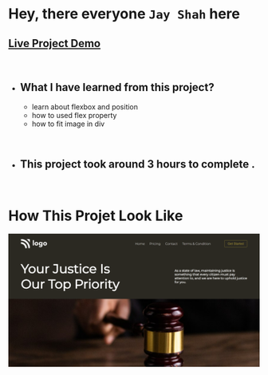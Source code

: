# Hey, there everyone `Jay Shah` here

## [Live Project Demo](https://project-3-law-page.netlify.app/)

<br>

- ## What I have learned from this project?
    - learn about flexbox and position
    - how to used flex property
    - how to fit image in div

<br>

- ## This project took around 3 hours to complete .
<br>

# How This Projet Look Like
![Cloud](./assets/project-3.png)
